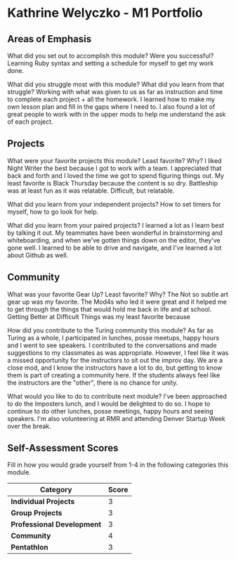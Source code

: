 # Kathrine Welyczko - M1 Portfolio

## Areas of Emphasis

What did you set out to accomplish this module? Were you successful?
  Learning Ruby syntax and setting a schedule for myself to get my work done.

What did you struggle most with this module? What did you learn from that struggle?
  Working with what was given to us as far as instruction and time to complete each project + all the homework. I learned how to make my own lesson plan and fill in the gaps where I need to. I also found a lot of great people to work with in the upper mods to help me understand the ask of each project.

## Projects

What were your favorite projects this module? Least favorite? Why?
  I liked Night Writer the best because I got to work with a team. I appreciated that back and forth and I loved the time we got to spend figuring things out. My least favorite is Black Thursday because the content is so dry. Battleship was at least fun as it was relatable. Difficult, but relatable.

What did you learn from your independent projects?
  How to set timers for myself, how to go look for help.

What did you learn from your paired projects?
  I learned a lot as I learn best by talking it out. My teammates have been wonderful in brainstorming and whiteboarding, and when we've gotten things down on the editor, they've gone well. I learned to be able to drive and navigate, and I've learned a lot about Github as well.

## Community

What was your favorite Gear Up? Least favorite? Why?
  The Not so subtle art gear up was my favorite. The Mod4s who led it were great and it helped me to get through the things that would hold me back in life and at school.
  Getting Better at Difficult Things was my least favorite because 

How did you contribute to the Turing community this module?
  As far as Turing as a whole, I participated in lunches, posse meetups, happy hours and I went to see speakers. I contributed to the conversations and made suggestions to my classmates as was appropriate.
  However, I feel like it was a missed opportunity for the instructors to sit out the improv day. We are a close mod, and I know the instructors have a lot to do, but getting to know them is part of creating a community here. If the students always feel like the instructors are the "other", there is no chance for unity.

What would you like to do to contribute next module?
  I've been approached to do the Imposters lunch, and I would be delighted to do so. I hope to continue to do other lunches, posse meetings, happy hours and seeing speakers. I'm also volunteering at RMR and attending Denver Startup Week over the break.

## Self-Assessment Scores

Fill in how you would grade yourself from 1-4 in the following categories this module.

| Category                     | Score |
| -----------------------------| ----- |
| **Individual Projects**      |   3   |
| **Group Projects**           |   3   |
| **Professional Development** |   3   |
| **Community**                |   4   |
| **Pentathlon**               |   3   |

